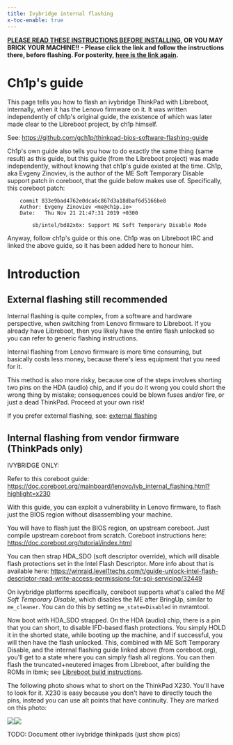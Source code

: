 ```yaml
---
title: Ivybridge internal flashing
x-toc-enable: true
---
```


**[PLEASE READ THESE INSTRUCTIONS BEFORE INSTALLING](ivy_has_common.md), OR
YOU MAY BRICK YOUR MACHINE!! - Please click the link and follow the instructions
there, before flashing. For posterity,
[here is the link again](ivy_has_common.md).**

Ch1p's guide
============

This page tells you how to flash an ivybridge ThinkPad with Libreboot,
internally, when it has the Lenovo firmware on it. It was written independently
of ch1p's original guide, the existence of which was later made clear to the
Libreboot project, by ch1p himself.

See: <https://github.com/gch1p/thinkpad-bios-software-flashing-guide>

Ch1p's own guide also tells you how to do exactly the same thing (same result)
as this guide, but this guide (from the Libreboot project) was made
independently, without knowing that ch1p's guide existed at the time. Ch1p,
aka Evgeny Zinoviev, is the author of the ME Soft Temporary Disable support
patch in coreboot, that the guide below makes use of. Specifically, this
coreboot patch:

```
    commit 833e9bad4762e0dca6c867d3a18dbaf6d5166be8
    Author: Evgeny Zinoviev <me@ch1p.io>
    Date:   Thu Nov 21 21:47:31 2019 +0300
    
        sb/intel/bd82x6x: Support ME Soft Temporary Disable Mode
```

Anyway, follow ch1p's guide or this one. Ch1p was on Libreboot IRC and linked
the above guide, so it has been added here to honour him.

Introduction
============

External flashing still recommended
-----------------------------------

Internal flashing is quite complex, from a software and hardware
perspective, when switching from Lenovo firmware to Libreboot.
If you already have Libreboot, then you likely have the entire
flash unlocked so you can refer to generic flashing instructions.

Internal flashing from Lenovo firmware is more time consuming, but basically
costs less money, because there's less equipment that you need for it.

This method is also more risky, because one of the steps involves shorting
two pins on the HDA (audio) chip, and if you do it wrong you could short
the wrong thing by mistake; consequences could be blown fuses and/or fire,
or just a dead ThinkPad. Proceed at your own risk!

If you prefer external flashing, see: [external flashing](x230_external.md)

Internal flashing from vendor firmware (ThinkPads only)
----------------------------------------

IVYBRIDGE ONLY:

Refer to this coreboot guide:
<https://doc.coreboot.org/mainboard/lenovo/ivb_internal_flashing.html?highlight=x230>

With this guide, you can exploit a vulnerability in Lenovo firmware, to flash
just the BIOS region without disassembling your machine.

You will have to flash just the BIOS region, on upstream coreboot. Just compile
upstream coreboot from scratch. Coreboot instructions here:
<https://doc.coreboot.org/tutorial/index.html>

You can then strap HDA\_SDO (soft descriptor override), which will disable
flash protections set in the Intel Flash Descriptor. More info about that is
available here:
<https://winraid.level1techs.com/t/guide-unlock-intel-flash-descriptor-read-write-access-permissions-for-spi-servicing/32449>

On ivybridge platforms specifically, coreboot supports what's called
the *ME Soft Temporary Disable*, which disables the ME after BringUp, similar
to `me_cleaner`. You can do this by setting `me_state=Disabled` in nvramtool.

Now boot with HDA\_SDO strapped. On the HDA (audio) chip, there is a pin that
you can short, to disable IFD-based flash protections. You simply HOLD it in
the shorted state, while booting up the machine, and if successful, you will
then have the flash unlocked. This, combined with ME Soft Temporary Disable,
and the internal flashing guide linked above (from coreboot.org), you'll get
to a state where you can simply flash all regions. You can then flash the
truncated+neutered images from Libreboot, after building the ROMs in lbmk; see
[Libreboot build instructions](../build/).

The following photo shows what to short on the ThinkPad X230. You'll have to
look for it. X230 is easy because you don't have to directly touch the pins,
instead you can use alt points that have continuity. They are marked on this
photo:

<img tabindex=1 src="https://av.libreboot.org/x230/hda_sdo.jpg" /><span class="f"><img src="https://av.libreboot.org/x230/hda_sdo.jpg" /></span>

TODO: Document other ivybridge thinkpads (just show pics)
